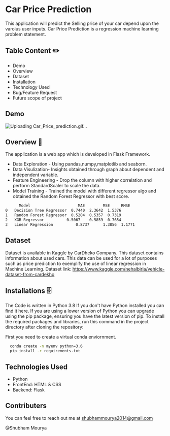 
# Car Price Prediction

This application will predict the Selling price of your car depend upon the varoius user inputs.
Car Price Prediction is a regression machine learning problem statement. 

## Table Content ✏️
* Demo
* Overview
* Dataset
* Installation
* Technology Used
* Bug/Feature Request
* Future scope of project
## Demo
![Uploading Car_Price_prediction.gif…]()


## Overview  📜
The application is a web app which is developed in Flask Framework.

* Data Exploration - Using pandas,numpy,matplotlib and seaborn.
* Data Visulization- Insights obtained through graph about dependent and independent variable.
* Feature Engineering - Drop the column with higher correlation and perform StandardScaler to scale the data.
* Model Training - Trained the model with different regressor algo and obtained the Random Forest Regressor with best score.

```bash
      Model	                    MAE	       MSE	   RMSE
0	Decision Tree Regressor	 0.7440	 2.3642  1.5376
1	Random Forest Regressor	 0.5204	 0.5357  0.7319
2	XGB Regressor	       0.5067	 0.5859  0.7654
3	Linear Regression	       0.8737      1.3856  1.1771
```
## Dataset  
Dataset is available in Kaggle by CarDheko Company.
This dataset contains information about used cars.
This data can be used for a lot of purposes such as price prediction to exemplify the use of linear regression in Machine Learning.
Dataset link: https://www.kaggle.com/nehalbirla/vehicle-dataset-from-cardekho
## Installations  🗄️
The Code is written in Python 3.8 If you don't have Python installed you can find it here. If you are using a lower version of Python you can upgrade using the pip package, ensuring you have the latest version of pip. To install the required packages and libraries, run this command in the project directory after cloning the repository:


First you need to create a virtual conda enviornment.

```bash
  conda create -n myenv python=3.6
  pip install -r requirements.txt
```
## Technologies Used

* Python
* FrontEnd: HTML & CSS
* Backend: Flask 

## Contributers
You can feel free to reach out me at shubhammourya2014@gmail.com

@Shubham Mourya
